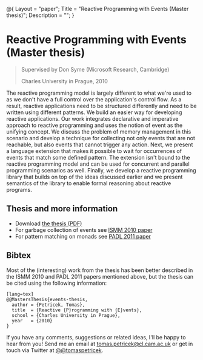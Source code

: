 ﻿@{ 
  Layout = "paper";
  Title = "Reactive Programming with Events (Master thesis)";
  Description = "";
}

# Reactive Programming with Events (Master thesis)

> Supervised by Don Syme (Microsoft Research, Cambridge)
>
> Charles University in Prague, 2010

The reactive programming model is largely different to what we're used to as we 
don't have a full control over the application's control flow. As a result, reactive 
applications need to be structured differently and need to be written using different 
patterns. We build an easier way for developing reactive applications. Our work 
integrates declarative and imperative approach to reactive programming and uses the 
notion of event as the unifying concept. We discuss the problem of memory management 
in this scenario and develop a technique for collecting not only events that are not 
reachable, but also events that cannot trigger any action. Next, we present a language 
extension that makes it possible to wait for occurrences of events that match some 
defined pattern. The extension isn't bound to the reactive programming model and can 
be used for concurrent and parallel programming scenarios as well. Finally, we develop 
a reactive programming library that builds on top of the ideas discussed earlier and 
we present semantics of the library to enable formal reasoning about reactive programs.

## Thesis and more information

 - Download [the thesis (PDF)](events.pdf)
 - For garbage collection of events see [ISMM 2010 paper](../../papers/hollywood/)
 - For pattern matching on monads see [PADL 2011 paper](../../papers/joinads/)

## <a id="cite">Bibtex</a>
Most of the (interesting) work from the thesis has been better described in the
ISMM 2010 and PADL 2011 papers mentioned above, but the thesis can be cited using
the following information:

    [lang=tex]
    @@MastersThesis{events-thesis,
      author = {Petricek, Tomas},
      title  = {Reactive {P}rogramming with {E}vents},
      school = {Charles University in Prague},
      year   = {2010}
    }

If you have any comments, suggestions or related ideas, I'll be happy to 
hear from you! Send me an email at [tomas.petricek@cl.cam.ac.uk](mailto:tomas.petricek@cl.cam.ac.uk)
or get in touch via Twitter at [@@tomaspetricek](http://twitter.com/tomaspetricek).